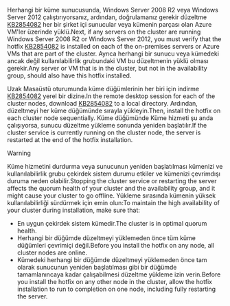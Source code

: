 <span data-ttu-id="8e178-101">Herhangi bir küme sunucusunda, Windows Server 2008 R2 veya Windows Server 2012 çalıştırıyorsanız, ardından, doğrulamanız gerekir düzeltme [KB2854082](http://support.microsoft.com/kb/2854082) her bir şirket içi sunucular veya kümenin parçası olan Azure VM'ler üzerinde yüklü.</span><span class="sxs-lookup"><span data-stu-id="8e178-101">Next, if any servers on the cluster are running Windows Server 2008 R2 or Windows Server 2012, you must verify that the hotfix [KB2854082](http://support.microsoft.com/kb/2854082) is installed on each of the on-premises servers or Azure VMs that are part of the cluster.</span></span> <span data-ttu-id="8e178-102">Ayrıca herhangi bir sunucu veya kümedeki ancak değil kullanılabilirlik grubundaki VM bu düzeltmenin yüklü olması gerekir.</span><span class="sxs-lookup"><span data-stu-id="8e178-102">Any server or VM that is in the cluster, but not in the availability group, should also have this hotfix installed.</span></span>

<span data-ttu-id="8e178-103">Uzak Masaüstü oturumunda küme düğümlerinin her biri için indirme [KB2854082](http://support.microsoft.com/kb/2854082) yerel bir dizine.</span><span class="sxs-lookup"><span data-stu-id="8e178-103">In the remote desktop session for each of the cluster nodes, download [KB2854082](http://support.microsoft.com/kb/2854082) to a local directory.</span></span> <span data-ttu-id="8e178-104">Ardından, düzeltmeyi her küme düğümünde sırayla yükleyin.</span><span class="sxs-lookup"><span data-stu-id="8e178-104">Then, install the hotfix on each cluster node sequentially.</span></span> <span data-ttu-id="8e178-105">Küme düğümünde Küme hizmeti şu anda çalışıyorsa, sunucu düzeltme yükleme sonunda yeniden başlatılır.</span><span class="sxs-lookup"><span data-stu-id="8e178-105">If the cluster service is currently running on the cluster node, the server is restarted at the end of the hotfix installation.</span></span>

> [!WARNING]
> <span data-ttu-id="8e178-106">Küme hizmetini durdurma veya sunucunun yeniden başlatılması kümenizi ve kullanılabilirlik grubu çekirdek sistem durumu etkiler ve kümenizi çevrimdışı duruma neden olabilir.</span><span class="sxs-lookup"><span data-stu-id="8e178-106">Stopping the cluster service or restarting the server affects the quorum health of your cluster and the availability group, and it might cause your cluster to go offline.</span></span> <span data-ttu-id="8e178-107">Yükleme sırasında kümenin yüksek kullanılabilirliği sürdürmek için emin olun:</span><span class="sxs-lookup"><span data-stu-id="8e178-107">To maintain the high availability of your cluster during installation, make sure that:</span></span>
> 
> * <span data-ttu-id="8e178-108">En uygun çekirdek sistem kümedir.</span><span class="sxs-lookup"><span data-stu-id="8e178-108">The cluster is in optimal quorum health.</span></span> 
> * <span data-ttu-id="8e178-109">Herhangi bir düğümde düzeltmeyi yüklemeden önce tüm küme düğümleri çevrimiçi değil.</span><span class="sxs-lookup"><span data-stu-id="8e178-109">Before you install the hotfix on any node, all cluster nodes are online.</span></span>
> * <span data-ttu-id="8e178-110">Kümedeki herhangi bir düğümde düzeltmeyi yüklemeden önce tam olarak sunucunun yeniden başlatılması gibi bir düğümde tamamlanıncaya kadar çalışabilmesi düzeltme yükleme izin verin.</span><span class="sxs-lookup"><span data-stu-id="8e178-110">Before you install the hotfix on any other node in the cluster, allow the hotfix installation to run to completion on one node, including fully restarting the server.</span></span>
> 
> 

